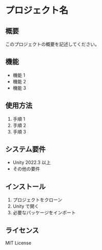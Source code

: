 # プロジェクト名

## 概要

このプロジェクトの概要を記述してください。

## 機能

- 機能 1
- 機能 2
- 機能 3

## 使用方法

1. 手順 1
2. 手順 2
3. 手順 3

## システム要件

- Unity 2022.3 以上
- その他の要件

## インストール

1. プロジェクトをクローン
2. Unity で開く
3. 必要なパッケージをインポート

## ライセンス

MIT License
